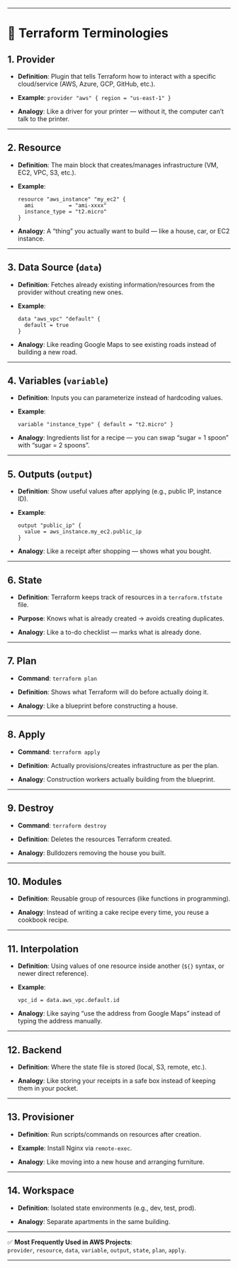 

---

# 📒 Terraform Terminologies

## 1. Provider

- **Definition**: Plugin that tells Terraform how to interact with a specific cloud/service (AWS, Azure, GCP, GitHub, etc.).
    
- **Example**: `provider "aws" { region = "us-east-1" }`
    
- **Analogy**: Like a driver for your printer — without it, the computer can’t talk to the printer.
    

---

## 2. Resource

- **Definition**: The main block that creates/manages infrastructure (VM, EC2, VPC, S3, etc.).
    
- **Example**:
    
    ```hcl
    resource "aws_instance" "my_ec2" {
      ami           = "ami-xxxx"
      instance_type = "t2.micro"
    }
    ```
    
- **Analogy**: A “thing” you actually want to build — like a house, car, or EC2 instance.
    

---

## 3. Data Source (`data`)

- **Definition**: Fetches already existing information/resources from the provider without creating new ones.
    
- **Example**:
    
    ```hcl
    data "aws_vpc" "default" {
      default = true
    }
    ```
    
- **Analogy**: Like reading Google Maps to see existing roads instead of building a new road.
    

---

## 4. Variables (`variable`)

- **Definition**: Inputs you can parameterize instead of hardcoding values.
    
- **Example**:
    
    ```hcl
    variable "instance_type" { default = "t2.micro" }
    ```
    
- **Analogy**: Ingredients list for a recipe — you can swap “sugar = 1 spoon” with “sugar = 2 spoons”.
    

---

## 5. Outputs (`output`)

- **Definition**: Show useful values after applying (e.g., public IP, instance ID).
    
- **Example**:
    
    ```hcl
    output "public_ip" {
      value = aws_instance.my_ec2.public_ip
    }
    ```
    
- **Analogy**: Like a receipt after shopping — shows what you bought.
    

---

## 6. State

- **Definition**: Terraform keeps track of resources in a `terraform.tfstate` file.
    
- **Purpose**: Knows what is already created → avoids creating duplicates.
    
- **Analogy**: Like a to-do checklist — marks what is already done.
    

---

## 7. Plan

- **Command**: `terraform plan`
    
- **Definition**: Shows what Terraform will do before actually doing it.
    
- **Analogy**: Like a blueprint before constructing a house.
    

---

## 8. Apply

- **Command**: `terraform apply`
    
- **Definition**: Actually provisions/creates infrastructure as per the plan.
    
- **Analogy**: Construction workers actually building from the blueprint.
    

---

## 9. Destroy

- **Command**: `terraform destroy`
    
- **Definition**: Deletes the resources Terraform created.
    
- **Analogy**: Bulldozers removing the house you built.
    

---

## 10. Modules

- **Definition**: Reusable group of resources (like functions in programming).
    
- **Analogy**: Instead of writing a cake recipe every time, you reuse a cookbook recipe.
    

---

## 11. Interpolation

- **Definition**: Using values of one resource inside another (`${}` syntax, or newer direct reference).
    
- **Example**:
    
    ```hcl
    vpc_id = data.aws_vpc.default.id
    ```
    
- **Analogy**: Like saying “use the address from Google Maps” instead of typing the address manually.
    

---

## 12. Backend

- **Definition**: Where the state file is stored (local, S3, remote, etc.).
    
- **Analogy**: Like storing your receipts in a safe box instead of keeping them in your pocket.
    

---

## 13. Provisioner

- **Definition**: Run scripts/commands on resources after creation.
    
- **Example**: Install Nginx via `remote-exec`.
    
- **Analogy**: Like moving into a new house and arranging furniture.
    

---

## 14. Workspace

- **Definition**: Isolated state environments (e.g., dev, test, prod).
    
- **Analogy**: Separate apartments in the same building.
    

---

✅ **Most Frequently Used in AWS Projects**:  
`provider`, `resource`, `data`, `variable`, `output`, `state`, `plan`, `apply`.

---

